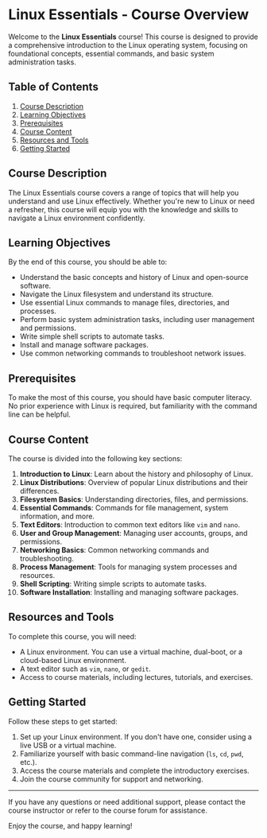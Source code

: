 # Linux Essentials - Course Overview

Welcome to the **Linux Essentials** course! This course is designed to provide a comprehensive introduction to the Linux operating system, focusing on foundational concepts, essential commands, and basic system administration tasks.

## Table of Contents

1. [Course Description](#course-description)
2. [Learning Objectives](#learning-objectives)
3. [Prerequisites](#prerequisites)
4. [Course Content](#course-content)
5. [Resources and Tools](#resources-and-tools)
6. [Getting Started](#getting-started)

## Course Description

The Linux Essentials course covers a range of topics that will help you understand and use Linux effectively. Whether you're new to Linux or need a refresher, this course will equip you with the knowledge and skills to navigate a Linux environment confidently.

## Learning Objectives

By the end of this course, you should be able to:

- Understand the basic concepts and history of Linux and open-source software.
- Navigate the Linux filesystem and understand its structure.
- Use essential Linux commands to manage files, directories, and processes.
- Perform basic system administration tasks, including user management and permissions.
- Write simple shell scripts to automate tasks.
- Install and manage software packages.
- Use common networking commands to troubleshoot network issues.

## Prerequisites

To make the most of this course, you should have basic computer literacy. No prior experience with Linux is required, but familiarity with the command line can be helpful.

## Course Content

The course is divided into the following key sections:

1. **Introduction to Linux**: Learn about the history and philosophy of Linux.
2. **Linux Distributions**: Overview of popular Linux distributions and their differences.
3. **Filesystem Basics**: Understanding directories, files, and permissions.
4. **Essential Commands**: Commands for file management, system information, and more.
5. **Text Editors**: Introduction to common text editors like `vim` and `nano`.
6. **User and Group Management**: Managing user accounts, groups, and permissions.
7. **Networking Basics**: Common networking commands and troubleshooting.
8. **Process Management**: Tools for managing system processes and resources.
9. **Shell Scripting**: Writing simple scripts to automate tasks.
10. **Software Installation**: Installing and managing software packages.

## Resources and Tools

To complete this course, you will need:

- A Linux environment. You can use a virtual machine, dual-boot, or a cloud-based Linux environment.
- A text editor such as `vim`, `nano`, or `gedit`.
- Access to course materials, including lectures, tutorials, and exercises.

## Getting Started

Follow these steps to get started:

1. Set up your Linux environment. If you don't have one, consider using a live USB or a virtual machine.
2. Familiarize yourself with basic command-line navigation (`ls`, `cd`, `pwd`, etc.).
3. Access the course materials and complete the introductory exercises.
4. Join the course community for support and networking.

---

If you have any questions or need additional support, please contact the course instructor or refer to the course forum for assistance.

Enjoy the course, and happy learning!
